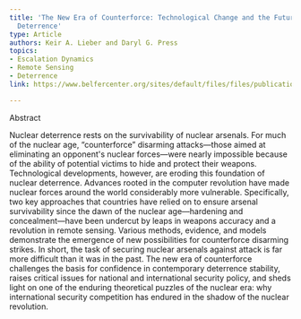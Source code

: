 ```yaml
---
title: 'The New Era of Counterforce: Technological Change and the Future of Nuclear
  Deterrence'
type: Article
authors: Keir A. Lieber and Daryl G. Press
topics:
- Escalation Dynamics
- Remote Sensing
- Deterrence
link: https://www.belfercenter.org/sites/default/files/files/publication/isec_a_00273_LieberPress.pdf

---
```

Abstract

Nuclear deterrence rests on the survivability of nuclear arsenals. For much of the nuclear age, “counterforce” disarming attacks—those aimed at eliminating an opponent's nuclear forces—were nearly impossible because of the ability of potential victims to hide and protect their weapons. Technological developments, however, are eroding this foundation of nuclear deterrence. Advances rooted in the computer revolution have made nuclear forces around the world considerably more vulnerable. Specifically, two key approaches that countries have relied on to ensure arsenal survivability since the dawn of the nuclear age—hardening and concealment—have been undercut by leaps in weapons accuracy and a revolution in remote sensing. Various methods, evidence, and models demonstrate the emergence of new possibilities for counterforce disarming strikes. In short, the task of securing nuclear arsenals against attack is far more difficult than it was in the past. The new era of counterforce challenges the basis for confidence in contemporary deterrence stability, raises critical issues for national and international security policy, and sheds light on one of the enduring theoretical puzzles of the nuclear era: why international security competition has endured in the shadow of the nuclear revolution.